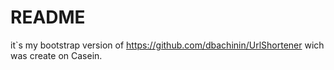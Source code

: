 # README

it`s my bootstrap version of https://github.com/dbachinin/UrlShortener wich was create on Casein.

